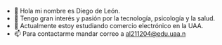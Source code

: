 - 👋 Hola mi nombre es Diego de León.
- 👀 Tengo gran interés y pasión por la tecnología, psicología y la salud.
- 🌱 Actualmente estoy estudiando comercio electrónico en la UAA.
- 📫 Para contactarme mandar correo a al211204@edu.uaa.n

<!---
DiegoDL-eon/DiegoDL-eon is a ✨ special ✨ repository because its `README.md` (this file) appears on your GitHub profile.
You can click the Preview link to take a look at your changes.
--->
